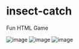 # insect-catch
Fun HTML Game

![image](https://user-images.githubusercontent.com/78105136/221166291-bd0d7538-361c-4f7b-b837-55aea28a7e6b.png)
![image](https://user-images.githubusercontent.com/78105136/221166341-d1f66d71-f1b7-4cbf-a94f-cd2435853edd.png)
![image](https://user-images.githubusercontent.com/78105136/221166411-a7a08248-370c-4838-a59d-4de40de9c4f9.png)